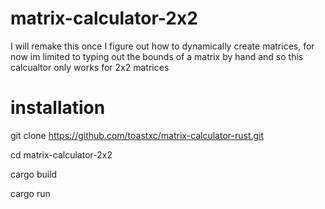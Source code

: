 # matrix-calculator-2x2
I will remake this once I figure out how to dynamically create matrices, for now im limited to typing out the bounds of a matrix by hand
and so this calcualtor only works for 2x2 matrices

# installation

git clone https://github.com/toastxc/matrix-calculator-rust.git

cd matrix-calculator-2x2

cargo build

cargo run
